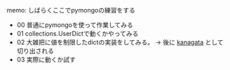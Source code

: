 memo: しばらくここでpymongoの練習をする

- 00 普通にpymongoを使って作業してみる
- 01 collections.UserDictで動くかやってみる
- 02 大雑把に値を制限したdictの実装をしてみる。 -> 後に [kanagata](https://github.com/podhmo/kanagata) として切り出される
- 03 実際に動くか試す
